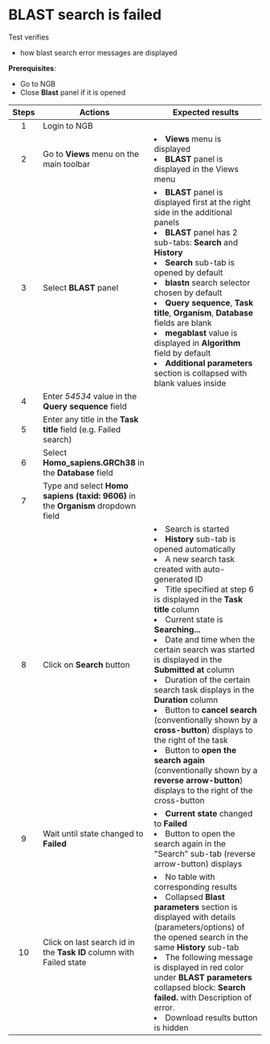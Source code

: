 # BLAST search is failed

Test verifies
 - how blast search error messages are displayed

**Prerequisites**:
  
 - Go to NGB
 - Close **Blast** panel if it is opened


| Steps | Actions | Expected results |
| :---: | --- | --- |
| 1 | Login to NGB | |
| 2 | Go to  **Views** menu on the main toolbar| <li> **Views** menu is displayed <li> **BLAST** panel is displayed in the Views menu |
| 3 | Select **BLAST** panel | <li>**BLAST** panel is displayed first at the right side in the additional panels <li> **BLAST** panel has 2 sub-tabs: **Search** and **History** <li> **Search** sub-tab is opened by default  <li> **blastn** search selector chosen by default <li> **Query sequence**, **Task title**, **Organism**, **Database** fields are blank <li> **megablast** value is displayed in **Algorithm** field by default  <li> **Additional parameters** section is collapsed with blank values inside |
| 4 | Enter *54534* value in the **Query sequence** field | | 
| 5 | Enter any title in the **Task title** field (e.g. Failed search) | | 
| 6 | Select **Homo_sapiens.GRCh38** in the **Database** field|| 
| 7 | Type and select **Homo sapiens (taxid: 9606)** in the **Organism** dropdown field| |
| 8 | Click on **Search** button|  <li> Search is started <li> **History** sub-tab is opened automatically <li> A new search task created with auto-generated ID <li>  Title specified at step 6 is displayed in the **Task title** column <li> Current state is **Searching...** <li>  Date and time when the certain search was started is displayed in the **Submitted at** column <li> Duration of the certain search task displays in the **Duration** column <li> Button to **cancel search** (conventionally shown by a **cross-button**) displays to the right of the task <li>  Button to **open the search again**  (conventionally shown by a **reverse arrow-button**) displays to the right of the cross-button|
| 9 | Wait until state changed to **Failed**| <li> **Current state** changed to **Failed** <li> Button to open the search again in the "Search" sub-tab (reverse arrow-button) displays |
| 10| Click on last search id in the **Task ID** column with Failed state| <li> No table with corresponding results <li> Collapsed **Blast parameters** section is displayed with details (parameters/options) of the opened search in the same **History** sub-tab <li> The following message is displayed in red color under **BLAST parameters** collapsed block: **Search failed.** with Description of error. <li> Download results button is hidden|